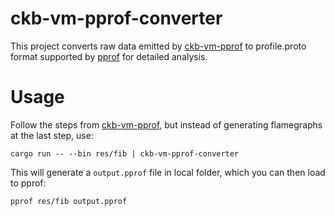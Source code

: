 # ckb-vm-pprof-converter

This project converts raw data emitted by [ckb-vm-pprof](https://github.com/nervosnetwork/ckb-vm-pprof) to profile.proto format supported by [pprof](https://github.com/google/pprof) for detailed analysis.

# Usage

Follow the steps from [ckb-vm-pprof](https://github.com/nervosnetwork/ckb-vm-pprof/blob/master/README.md), but instead of generating flamegraphs at the last step, use:

```
cargo run -- --bin res/fib | ckb-vm-pprof-converter
```

This will generate a `output.pprof` file in local folder, which you can then load to pprof:

```
pprof res/fib output.pprof
```
